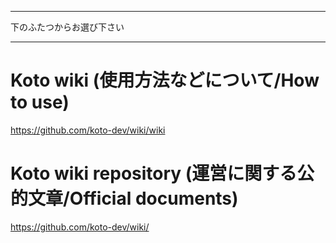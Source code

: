 ***************************************
下のふたつからお選び下さい
***************************************

# Koto wiki (使用方法などについて/How to use)

https://github.com/koto-dev/wiki/wiki

# Koto wiki repository (運営に関する公的文章/Official documents)

https://github.com/koto-dev/wiki/
